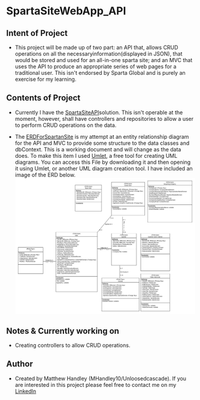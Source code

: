 # SpartaSiteWebApp_API

## Intent of Project

-  This project will be made up of two part: an API that, allows CRUD operations on all the necessaryinformation(displayed in JSON), that would be stored and used for an all-in-one sparta site; and an MVC that uses the API to produce an appropriate series of web pages for a traditional user. This isn't endorsed by Sparta Global and is purely an exercise for my learning.

## Contents of Project

- Currently I have the [SpartaSiteAPI](https://github.com/MHandley10/SpartaSiteWebApp_API/tree/main/SpartaSiteAPI)solution. This isn't operable at the moment, however, shall have controllers and repositories to allow a user to perform CRUD operations on the data.

- The [ERDForSpartanSite](https://github.com/MHandley10/SpartaSiteWebApp_API/blob/main/ERD/ERDForSpartanSite.uxf) is my attempt at an entity relationship diagram for the API and MVC to provide some structure to the data classes and dbContext. This is a working document and will change as the data does. To make this item I used [Umlet](https://www.umlet.com/), a free tool for creating UML diagrams. You can access this File by downloading it and then opening it using Umlet, or another UML diagram creation tool. I have included an image of the ERD below.
![Picture of the entity relationship diagram for this project, displaying the entities: (from top to bottom, left to right) News Item; Career Item; Enquiring Company; CV; User; Spartan; Question Bank Material; Course; Video Resources](ERD/ERDForSpartanSite.jpg)

## Notes & Currently working on

- Creating controllers to allow CRUD operations.

## Author

- Created by Matthew Handley (MHandley10/Unloosedcascade). If you are interested in this project please feel free to contact me on my [LinkedIn](https://www.linkedin.com/in/matthew-handley12)